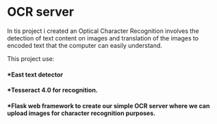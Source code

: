 # OCR server
In tis project i created an Optical Character Recognition involves the detection of text content on images and translation of the images to encoded text that the computer can easily understand.

This project use:
 ####  *East text detector
 ####  *Tesseract 4.0 for recognition.
 #### *Flask web framework to create our simple OCR server where we can upload images for character recognition purposes.
